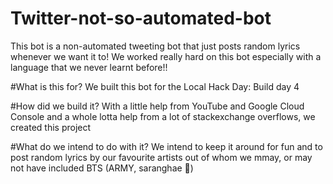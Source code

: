 # Twitter-not-so-automated-bot
This bot is a non-automated tweeting bot that just posts random lyrics whenever we want it to!
We worked really hard on this bot especially with a language that we never learnt before!!

#What is this for?
We built this bot for the Local Hack Day: Build day 4

#How did we build it?
With a little help from YouTube and Google Cloud Console and a whole lotta help from a lot of stackexchange overflows, we created this project

#What do we intend to do with it?
We intend to keep it around for fun and to post random lyrics by our favourite artists out of whom we mmay, or may not have included BTS (ARMY, saranghae 💜)
